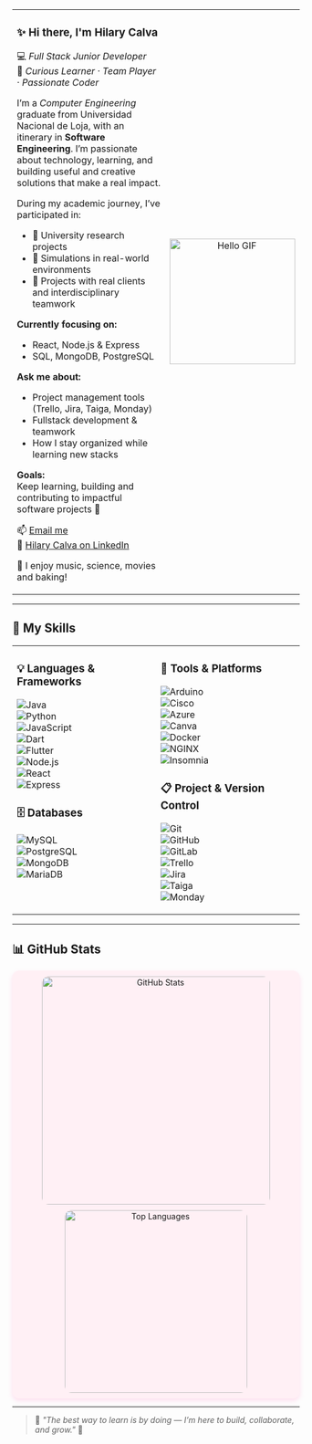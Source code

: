 <!-- Encabezado con GIF y presentación lado a lado sin bordes -->
<table border="0">
  <tr>
    <td valign="top">

### ✨ Hi there, I'm **Hilary Calva**  
💻 *Full Stack Junior Developer*  
🌸 *Curious Learner · Team Player · Passionate Coder*

I’m a *Computer Engineering* graduate from Universidad Nacional de Loja, with an itinerary in **Software Engineering**. I’m passionate about technology, learning, and building useful and creative solutions that make a real impact.

During my academic journey, I’ve participated in:

- 🧪 University research projects  
- 💼 Simulations in real-world environments  
- 🤝 Projects with real clients and interdisciplinary teamwork  

**Currently focusing on:**
- React, Node.js & Express  
- SQL, MongoDB, PostgreSQL  

**Ask me about:**
- Project management tools (Trello, Jira, Taiga, Monday)  
- Fullstack development & teamwork  
- How I stay organized while learning new stacks  

**Goals:**  
Keep learning, building and contributing to impactful software projects 🌷

📫 [Email me](mailto:madeleycc15@gmail.com)  
🔗 [Hilary Calva on LinkedIn](https://www.linkedin.com/in/hilarycalva)

🧁 I enjoy music, science, movies and baking!

</td>
    <td align="center">
      <img src="https://i.pinimg.com/originals/48/ae/34/48ae34c6139c51f22f73ce96f9d88aa0.gif" width="220" alt="Hello GIF"/>
    </td>
  </tr>
</table>

---

## 🔧 My Skills

<table border="0">
  <tr>
    <td valign="top" width="50%">

### 💡 Languages & Frameworks  
![Java](https://img.shields.io/badge/Java-FFB6C1?style=flat&logo=java&logoColor=white)  
![Python](https://img.shields.io/badge/Python-FF69B4?style=flat&logo=python&logoColor=white)  
![JavaScript](https://img.shields.io/badge/JavaScript-FFC0CB?style=flat&logo=javascript&logoColor=white)  
![Dart](https://img.shields.io/badge/Dart-FADADD?style=flat&logo=dart)  
![Flutter](https://img.shields.io/badge/Flutter-F4A6C1?style=flat&logo=flutter)  
![Node.js](https://img.shields.io/badge/Node.js-F4A6C1?style=flat&logo=node.js)  
![React](https://img.shields.io/badge/React-FFB6C1?style=flat&logo=react)  
![Express](https://img.shields.io/badge/Express-FFC0CB?style=flat&logo=express)  

### 🗄️ Databases  
![MySQL](https://img.shields.io/badge/MySQL-FFC0CB?style=flat&logo=mysql)  
![PostgreSQL](https://img.shields.io/badge/PostgreSQL-FB8DA0?style=flat&logo=postgresql)  
![MongoDB](https://img.shields.io/badge/MongoDB-FFB6C1?style=flat&logo=mongodb)  
![MariaDB](https://img.shields.io/badge/MariaDB-FADADD?style=flat&logo=mariadb)  

</td>
    <td valign="top" width="50%">

### 🧰 Tools & Platforms  
![Arduino](https://img.shields.io/badge/Arduino-FF69B4?style=flat&logo=arduino)  
![Cisco](https://img.shields.io/badge/Cisco-FFC0CB?style=flat&logo=cisco)  
![Azure](https://img.shields.io/badge/Azure-F4A6C1?style=flat&logo=microsoftazure)  
![Canva](https://img.shields.io/badge/Canva-FFB6C1?style=flat&logo=canva)  
![Docker](https://img.shields.io/badge/Docker-FADADD?style=flat&logo=docker)  
![NGINX](https://img.shields.io/badge/NGINX-FF9AA2?style=flat&logo=nginx)  
![Insomnia](https://img.shields.io/badge/Insomnia-FFC0CB?style=flat&logo=insomnia)  

### 📋 Project & Version Control  
![Git](https://img.shields.io/badge/Git-FF69B4?style=flat&logo=git)  
![GitHub](https://img.shields.io/badge/GitHub-FFC0CB?style=flat&logo=github)  
![GitLab](https://img.shields.io/badge/GitLab-FB8DA0?style=flat&logo=gitlab)  
![Trello](https://img.shields.io/badge/Trello-FADADD?style=flat&logo=trello)  
![Jira](https://img.shields.io/badge/Jira-FFB6C1?style=flat&logo=jira)  
![Taiga](https://img.shields.io/badge/Taiga-FCC8D1?style=flat&logo=taiga)  
![Monday](https://img.shields.io/badge/Monday-FF9AA2?style=flat&logo=monzo)  

</td>
  </tr>
</table>

---

<h2 align="start">📊 GitHub Stats</h2>

<p align="center" style="background-color: #fff0f5; border-radius: 12px; box-shadow: 0 4px 8px rgba(255,105,180,0.2); padding: 10px;">
  <img 
    src="https://github-readme-stats.vercel.app/api?username=Hilary-Madelein&show_icons=true&theme=rose_pine&icon_color=ff69b4&title_color=ff69b4&text_color=ffb6c1&bg_color=fff0f5&border_radius=12" 
    alt="GitHub Stats"
    width="400"
    style="border-radius: 12px; margin-bottom: 10px;"
  />
  <br/>
  <img 
    src="https://github-readme-stats.vercel.app/api/top-langs/?username=Hilary-Madelein&layout=compact&theme=rose_pine&title_color=ff69b4&text_color=ffb6c1&bg_color=fff0f5&border_radius=12" 
    alt="Top Languages"
    width="320"
    style="border-radius: 12px;"
  />
</p>

---

> 💬 *"The best way to learn is by doing — I’m here to build, collaborate, and grow."* 🌸
